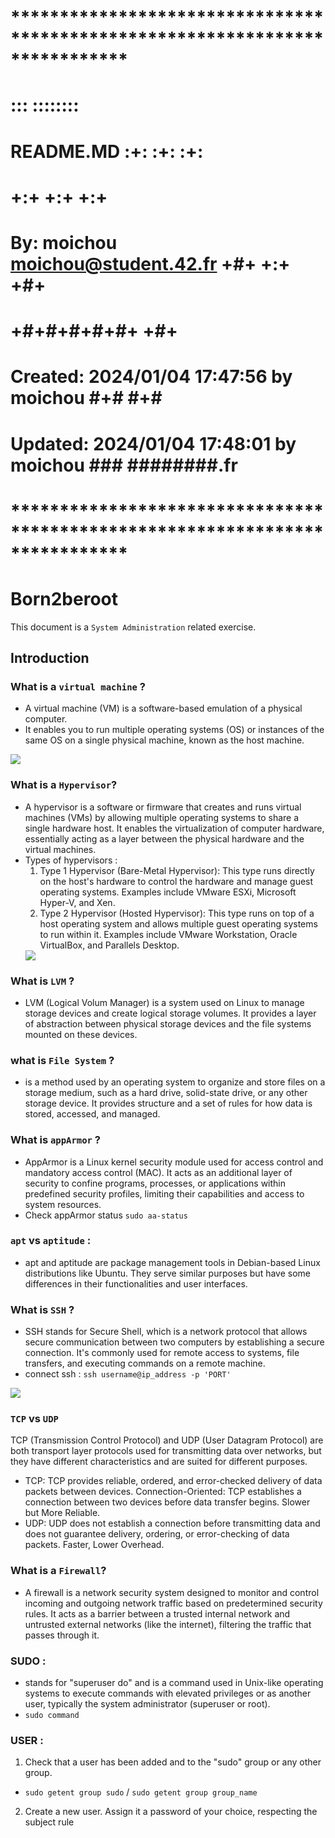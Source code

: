 # **************************************************************************** #
#                                                                              #
#                                                         :::      ::::::::    #
#    README.MD                                          :+:      :+:    :+:    #
#                                                     +:+ +:+         +:+      #
#    By: moichou <moichou@student.42.fr>            +#+  +:+       +#+         #
#                                                 +#+#+#+#+#+   +#+            #
#    Created: 2024/01/04 17:47:56 by moichou           #+#    #+#              #
#    Updated: 2024/01/04 17:48:01 by moichou          ###   ########.fr        #
#                                                                              #
# **************************************************************************** #

# Born2beroot
This document is a `System Administration` related exercise.

## Introduction

### What is a `virtual machine` ?
- A virtual machine (VM) is a software-based emulation of a physical computer.
- It enables you to run multiple operating systems (OS) or instances of the same OS on a single physical machine, known as the host machine.
 <img src="https://www.thisprogrammingthing.com/assets/2021/whats-a-vm-hypervisor.jpg">

### What is a `Hypervisor`?
- A hypervisor is a software or firmware that creates and runs virtual machines (VMs) by allowing multiple operating systems to share a single hardware host. It enables the virtualization of computer hardware, essentially acting as a layer between the physical hardware and the virtual machines.
- Types of hypervisors :
    1. Type 1 Hypervisor (Bare-Metal Hypervisor): This type runs directly on the host's hardware to control the hardware and manage guest operating systems. Examples include VMware ESXi, Microsoft Hyper-V, and Xen.
    2. Type 2 Hypervisor (Hosted Hypervisor): This type runs on top of a host operating system and allows multiple guest operating systems to run within it. Examples include VMware Workstation, Oracle VirtualBox, and Parallels Desktop.
    <img src="https://www.parkplacetechnologies.com/wp-content/uploads/2022/02/type-1-hypervisor-vs-type-2-2048x999.png">

### What is `LVM` ?
- LVM (Logical Volum Manager) is a system used on Linux to manage storage devices and create logical storage volumes. It provides a layer of abstraction between physical storage devices and the file systems mounted on these devices. 

### what is `File System` ?
- is a method used by an operating system to organize and store files on a storage medium, such as a hard drive, solid-state drive, or any other storage device. It provides structure and a set of rules for how data is stored, accessed, and managed.

### What is `appArmor` ?
- AppArmor is a Linux kernel security module used for access control and mandatory access control (MAC). It acts as an additional layer of security to confine programs, processes, or applications within predefined security profiles, limiting their capabilities and access to system resources.
- Check appArmor status `sudo aa-status`

### `apt` vs `aptitude` :
- apt and aptitude are package management tools in Debian-based Linux distributions like Ubuntu. They serve similar purposes but have some differences in their functionalities and user interfaces.

### What is `SSH` ?
- SSH stands for Secure Shell, which is a network protocol that allows secure communication between two computers by establishing a secure connection. It's commonly used for remote access to systems, file transfers, and executing commands on a remote machine.
- connect ssh : `ssh username@ip_address -p 'PORT'`
 <img src="https://www.ipxo.com/app/uploads/2022/02/What-is-SSH-820x460.jpg">

### `TCP` vs `UDP`
TCP (Transmission Control Protocol) and UDP (User Datagram Protocol) are both transport layer protocols used for transmitting data over networks, but they have different characteristics and are suited for different purposes.
- TCP:
    TCP provides reliable, ordered, and error-checked delivery of data packets between devices.
    Connection-Oriented: TCP establishes a connection between two devices before data transfer begins.
    Slower but More Reliable.
- UDP:
    UDP does not establish a connection before transmitting data and does not guarantee delivery, ordering, or error-checking of data packets.
    Faster, Lower Overhead.

### What is a `Firewall`?
- A firewall is a network security system designed to monitor and control incoming and outgoing network traffic based on predetermined security rules. It acts as a barrier between a trusted internal network and untrusted external networks (like the internet), filtering the traffic that passes through it.

### SUDO :
- stands for "superuser do" and is a command used in Unix-like operating systems to execute commands with elevated privileges or as another user, typically the system administrator (superuser or root).
- `sudo command`

### USER :
1. Check that a user has been added and to the "sudo" group or any other group.
- `sudo getent group sudo` / `sudo getent group group_name`
2. Create a new user. Assign it a password of your choice, respecting the subject rule